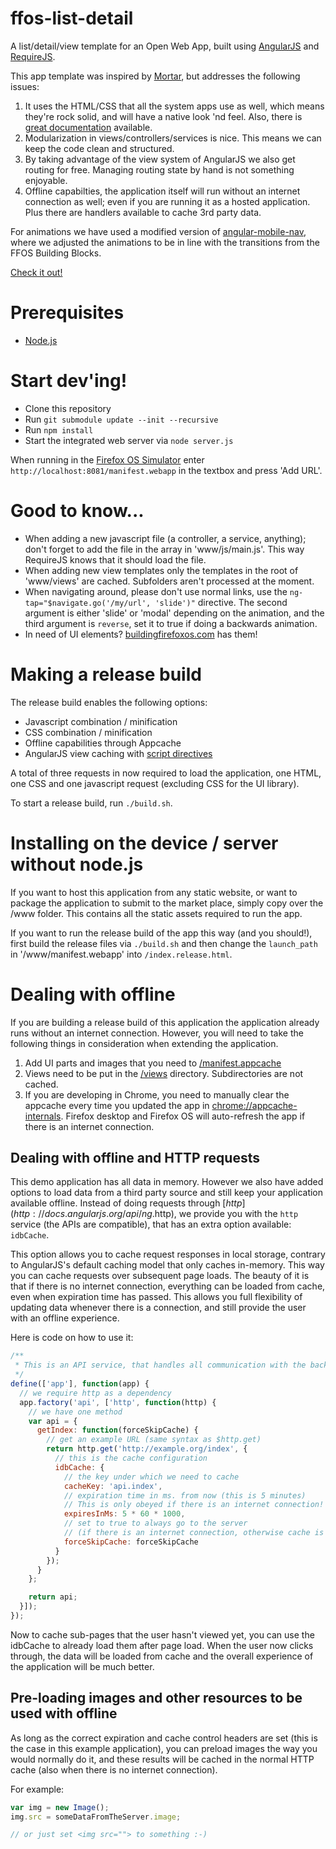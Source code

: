 # ffos-list-detail

A list/detail/view template for an Open Web App,
built using [AngularJS](http://angularjs.org/) and [RequireJS](http://requirejs.org/).

This app template was inspired by [Mortar](https://github.com/mozilla/mortar-list-detail),
but addresses the following issues:

1. It uses the HTML/CSS that all the system apps use as well,
    which means they're rock solid, and will have a native look 'nd feel.
    Also, there is [great documentation](http://buildingfirefoxos.com) available.
2. Modularization in views/controllers/services is nice.
    This means we can keep the code clean and structured.
3. By taking advantage of the view system of AngularJS we also get routing for free.
    Managing routing state by hand is not something enjoyable.
4. Offline capabilties, the application itself will run without an internet connection as well;
    even if you are running it as a hosted application. 
    Plus there are handlers available to cache 3rd party data.

For animations we have used a modified version of [angular-mobile-nav](http://github.com/ajoslin/angular-mobile-nav),
where we adjusted the animations to be in line with the transitions from the FFOS Building Blocks.

[Check it out!](http://comoyo.github.com/ffos-list-detail)

# Prerequisites

* [Node.js](http://nodejs.org/)

# Start dev'ing!

* Clone this repository
* Run `git submodule update --init --recursive`
* Run `npm install`
* Start the integrated web server via `node server.js`

When running in the [Firefox OS Simulator](https://addons.mozilla.org/en-US/firefox/addon/firefox-os-simulator/)
enter `http://localhost:8081/manifest.webapp` in the textbox and press 'Add URL'.

# Good to know...

* When adding a new javascript file (a controller, a service, anything);
don't forget to add the file in the array in 'www/js/main.js'.
This way RequireJS knows that it should load the file.
* When adding new view templates only the templates in the root of 'www/views'
are cached. Subfolders aren't processed at the moment.
* When navigating around, please don't use normal links,
use the `ng-tap="$navigate.go('/my/url', 'slide')"` directive.
The second argument is either 'slide' or 'modal' depending on the animation,
and the third argument is `reverse`, set it to true if doing a backwards animation.
* In need of UI elements? [buildingfirefoxos.com](http://buildingfirefoxos.com) has them!

# Making a release build

The release build enables the following options:

* Javascript combination / minification
* CSS combination / minification
* Offline capabilities through Appcache
* AngularJS view caching with
    [script directives](http://docs.angularjs.org/api/ng.directive:script)

A total of three requests in now required to load the application, one HTML,
one CSS and one javascript request (excluding CSS for the UI library).

To start a release build, run `./build.sh`.

# Installing on the device / server without node.js

If you want to host this application from any static website,
or want to package the application to submit to the market place,
simply copy over the /www folder.
This contains all the static assets required to run the app.

If you want to run the release build of the app this way (and you should!),
first build the release files via `./build.sh` and then change the `launch_path`
in '/www/manifest.webapp' into `/index.release.html`.

# Dealing with offline

If you are building a release build of this application the application already
runs without an internet connection.
However, you will need to take the following things in consideration
when extending the application.

1. Add UI parts and images that you need to
    [/manifest.appcache](https://github.com/comoyo/ffos-list-detail/blob/master/www/manifest.appcache)
2. Views need to be put in the [/views](https://github.com/comoyo/ffos-list-detail/blob/master/www/views)
    directory. Subdirectories are not cached.
3. If you are developing in Chrome, you need to manually clear the appcache
    every time you updated the app in [chrome://appcache-internals](chrome://appcache-internals/).
    Firefox desktop and Firefox OS will auto-refresh the app if there is an internet connection.

## Dealing with offline and HTTP requests

This demo application has all data in memory. However we also have added options
to load data from a third party source and still keep your application
available offline.
Instead of doing requests through [$http](http://docs.angularjs.org/api/ng.$http),
we provide you with the `http` service (the APIs are compatible), that has an
extra option available: `idbCache`.

This option allows you to cache request responses in local storage, contrary to
AngularJS's default caching model that only caches in-memory.
This way you can cache requests over subsequent page loads.
The beauty of it is that if there is no internet connection,
everything can be loaded from cache, even when expiration time has passed.
This allows you full flexibility of updating data whenever there is a connection,
and still provide the user with an offline experience.

Here is code on how to use it:

```javascript
/**
 * This is an API service, that handles all communication with the backend
 */
define(['app'], function(app) {
  // we require http as a dependency
  app.factory('api', ['http', function(http) {
    // we have one method
    var api = {
      getIndex: function(forceSkipCache) {
        // get an example URL (same syntax as $http.get)
        return http.get('http://example.org/index', {
          // this is the cache configuration
          idbCache: {
            // the key under which we need to cache
            cacheKey: 'api.index',
            // expiration time in ms. from now (this is 5 minutes)
            // This is only obeyed if there is an internet connection!
            expiresInMs: 5 * 60 * 1000,
            // set to true to always go to the server
            // (if there is an internet connection, otherwise cache is still used)
            forceSkipCache: forceSkipCache
          }
        });
      }
    };

    return api;
  }]);
});
```

Now to cache sub-pages that the user hasn't viewed yet,
you can use the idbCache to already load them after page load.
When the user now clicks through, the data will be loaded from cache
and the overall experience of the application will be much better.

## Pre-loading images and other resources to be used with offline

As long as the correct expiration and cache control headers are set
(this is the case in this example application), you can preload images the way
you would normally do it, and these results will be cached in the normal HTTP cache
(also when there is no internet connection).

For example:

```javascript
var img = new Image();
img.src = someDataFromTheServer.image;

// or just set <img src=""> to something :-)
```
